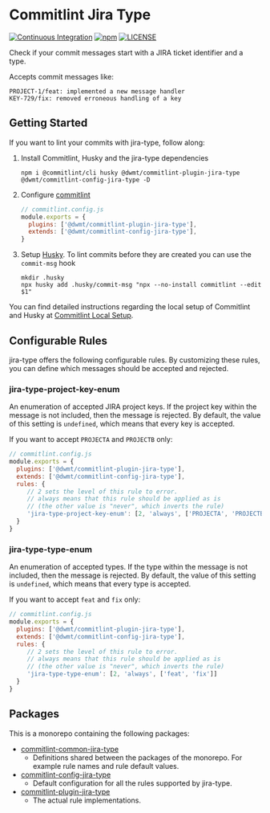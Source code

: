 # Commitlint Jira Type

[![Continuous Integration](https://github.com/dwmt/commitlint-jira-type/actions/workflows/continuous-integration.yml/badge.svg)](https://github.com/dwmt/commitlint-jira-type/actions/workflows/continuous-integration.yml)
[![npm](https://img.shields.io/npm/v/@dwmt/commitlint-plugin-jira-type)](https://www.npmjs.com/package/@dwmt/commitlint-plugin-jira-type)
[![LICENSE](https://img.shields.io/github/license/dwmt/commitlint-jira-type)](LICENSE)

Check if your commit messages start with a JIRA ticket identifier and a type.

Accepts commit messages like:

~~~~
PROJECT-1/feat: implemented a new message handler
KEY-729/fix: removed erroneous handling of a key
~~~~

## Getting Started

If you want to lint your commits with jira-type, follow along:

  1. Install Commitlint, Husky and the jira-type dependencies
     ~~~~
     npm i @commitlint/cli husky @dwmt/commitlint-plugin-jira-type @dwmt/commitlint-config-jira-type -D
     ~~~~
  1. Configure [commitlint](https://github.com/conventional-changelog/commitlint)
     ~~~~JavaScript
     // commitlint.config.js
     module.exports = {
       plugins: ['@dwmt/commitlint-plugin-jira-type'],
       extends: ['@dwmt/commitlint-config-jira-type'],
     }
     ~~~~
  1. Setup [Husky](https://github.com/typicode/husky/). To lint commits before they are created you can use the `commit-msg` hook
     ~~~~
     mkdir .husky
     npx husky add .husky/commit-msg "npx --no-install commitlint --edit $1"
     ~~~~

You can find detailed instructions regarding the local setup of Commitlint and Husky at [Commitlint Local Setup](https://commitlint.js.org/#/guides-local-setup).

## Configurable Rules

jira-type offers the following configurable rules. By customizing these rules, you can define which messages should be accepted and rejected.

### jira-type-project-key-enum

An enumeration of accepted JIRA project keys. If the project key within the message is not included, then the message is rejected. By default, the value of this setting is `undefined`, which means that every key is accepted.

If you want to accept `PROJECTA` and `PROJECTB` only:

~~~~JavaScript
// commitlint.config.js
module.exports = {
  plugins: ['@dwmt/commitlint-plugin-jira-type'],
  extends: ['@dwmt/commitlint-config-jira-type'],
  rules: {
     // 2 sets the level of this rule to error.
     // always means that this rule should be applied as is
     // (the other value is "never", which inverts the rule) 
     'jira-type-project-key-enum': [2, 'always', ['PROJECTA', 'PROJECTB']] 
  }
}
~~~~

### jira-type-type-enum

An enumeration of accepted types. If the type within the message is not included, then the message is rejected. By default, the value of this setting is `undefined`, which means that every type is accepted.

If you want to accept `feat` and `fix` only:

~~~~JavaScript
// commitlint.config.js
module.exports = {
  plugins: ['@dwmt/commitlint-plugin-jira-type'],
  extends: ['@dwmt/commitlint-config-jira-type'],
  rules: {
     // 2 sets the level of this rule to error.
     // always means that this rule should be applied as is
     // (the other value is "never", which inverts the rule) 
     'jira-type-type-enum': [2, 'always', ['feat', 'fix']] 
  }
}
~~~~

## Packages

This is a monorepo containing the following packages:

  * [commitlint-common-jira-type](./commitlint-common-jira-type)
    * Definitions shared between the packages of the monorepo. For example rule names and rule default values.
  * [commitlint-config-jira-type](./commitlint-config-jira-type)
    * Default configuration for all the rules supported by jira-type.
  * [commitlint-plugin-jira-type](./commitlint-plugin-jira-type)
    * The actual rule implementations.

